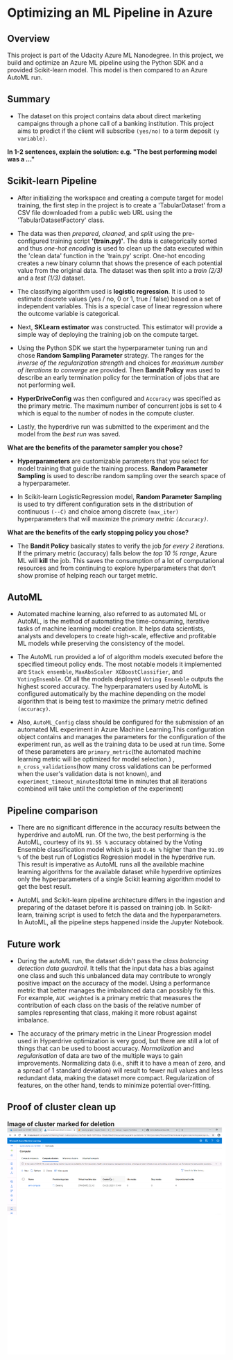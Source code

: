 # Optimizing an ML Pipeline in Azure

## Overview
This project is part of the Udacity Azure ML Nanodegree.
In this project, we build and optimize an Azure ML pipeline using the Python SDK and a provided Scikit-learn model.
This model is then compared to an Azure AutoML run.

## Summary
+ The dataset on this project contains data about direct marketing campaigns through a phone call of a banking institution. This project aims to predict if the client will subscribe `(yes/no)` to a term deposit `(y variable)`.

**In 1-2 sentences, explain the solution: e.g. "The best performing model was a ..."**

## Scikit-learn Pipeline
+ After initializing the workspace and creating a compute target for model training, the first step in the project is to create a 'TabularDataset' from a CSV file downloaded from a public web URL using the 'TabularDatasetFactory' class.

+ The data was then *prepared*, *cleaned*, and *split* using the pre-configured training script **'(train.py)'**. The data is categorically sorted and thus *one-hot encoding* is used to clean up the data executed within the 'clean data' function in the 'train.py' script. One-hot encoding creates a new binary column that shows the presence of each potential value from the original data. The dataset was then split into a *train (2/3)* and a *test (1/3)* dataset.

+ The classifying algorithm used is **logistic regression**. It is used to estimate discrete values (yes / no, 0 or 1, true / false) based on a set of independent variables. This is a special case of linear regression where the outcome variable is categorical. 

+ Next, **SKLearn estimator** was constructed. This estimator will provide a simple way of deploying the training job on the compute target. 

+ Using the Python SDK we start the hyperparameter tuning run and chose **Random Sampling Parameter** strategy.  The ranges for the *inverse of the regularization strength* and choices for *maximum number of iterations to converge* are provided. Then **Bandit Policy** was used to describe an early termination policy for the termination of jobs that are not performing well.

+ **HyperDriveConfig** was then configured and `Accuracy` was specified as the primary metric. The maximum number of concurrent jobs is set to 4 which is equal to the number of nodes in the compute cluster. 

+ Lastly, the hyperdrive run was submitted to the experiment and the model from the *best run* was saved.

**What are the benefits of the parameter sampler you chose?**
+ **Hyperparameters** are customizable parameters that you select for model training that guide the training process. **Random Parameter Sampling** is used to describe random sampling over the search space of a hyperparameter.

+ In Scikit-learn LogisticRegression model, **Random Parameter Sampling** is used to try different configuration sets in the distribution of continuous `(--C)` and choice among discrete `(max_iter)` hyperparameters that will maximize the *primary metric `(Accuracy)`*.

**What are the benefits of the early stopping policy you chose?**
+ The **Bandit Policy** basically states to verify the job *for every 2 iterations*. If the primary metric (accuracy) falls below the *top 10 % range*, Azure ML will **kill** the job. This saves the consumption of a lot of computational resources and from continuing to explore hyperparameters that don't show promise of helping reach our target metric.
## AutoML
+ Automated machine learning, also referred to as automated ML or AutoML, is the method of automating the time-consuming, iterative tasks of machine learning model creation. It helps data scientists, analysts and developers to create high-scale, effective and profitable ML models while preserving the consistency of the model. 

+ The AutoML run provided a lof of algorithm models executed before the specified timeout policy ends. The most notable models it implemented are `Stack ensemble`, `MaxAbsScaler XGBoostClassifier`, and `VotingEnsemble`. Of all the models deployed `Voting Ensemble` outputs the highest scored accuracy. The hyperparamaters used by AutoML is configured automatically by the machine depending on the model algorithm that is being test to maximize the primary metric defined `(accuracy)`. 

+ Also, `AutoML_Config` class should be configured for the submission of an automated ML experiment in Azure Machine Learning.This configuration object contains and manages the parameters for the configuration of the experiment run, as well as the training data to be used at run time. Some of these parameters are `primary_metric`(the automated machine learning metric will be optimized for model selection.) , `n_cross_validations`(how many cross validations can be performed when the user's validation data is not known), and `experiment_timeout_minutes`(total time in minutes that all iterations combined will take until the completion of the experiment)

## Pipeline comparison
+ There are no significant difference in the accuracy results between the hyperdrive and autoML run. Of the two, the best performing is the AutoML, courtesy of its `91.55 %` accuracy obtained by the Voting Ensemble classification model which is just `0.46 %` higher than the `91.09 %` of the best run of Logistics Regression model in the hyperdrive run. This result is imperative as AutoML runs all the available machine learning algorithms for the available dataset while hyperdrive optimizes only the hyperparameters of a single Scikit learning algorithm model to get the best result. 

+ AutoML and Scikit-learn pipeline architecture differs in the ingestion and preparing of the dataset before it is passed on training job. In Scikit-learn, training script is used to fetch the data and the hyperparameters. In AutoML, all the pipeline steps happened inside the Jupyter Notebook.

## Future work
+ During the autoML run, the dataset didn't pass the *class balancing detection data guardrail*. It tells that the input data has a bias against one class and such this unbalanced data may contribute to wrongly positive impact on the accuracy of the model. Using a performance metric that better manages the imbalanced data can possibly fix this. For example, `AUC weighted` is a primary metric that measures the contribution of each class on the basis of the relative number of samples representing that class, making it more robust against imbalance.

+ The accuracy of the primary metric in the Linear Progression model used in Hyperdrive optimization is very good, but there are still a lot of things that can be used to boost accuracy. *Normalization* and *regularisation* of data are two of the multiple ways to gain improvements. Normalizing data (i.e., shift it to have a mean of zero, and a spread of 1 standard deviation) will result to fewer null values and less redundant data, making the dataset more compact. Regularization of features, on the other hand, tends to minimize potential over-fitting.

## Proof of cluster clean up
**Image of cluster marked for deletion**
![alt text](https://github.com/UnhelpfulRascal/AzureML/blob/main/compute_delete.png)
